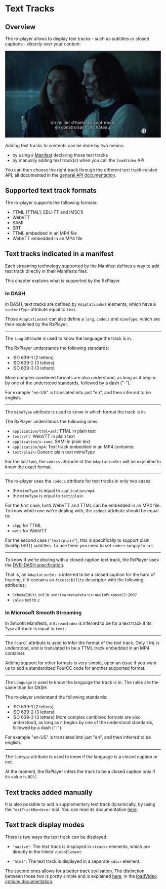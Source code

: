 # Text Tracks

## Overview

The rx-player allows to display text tracks - such as subtitles or closed
captions - directly over your content:

![Example of a textrack on a content](../../static/img/text_track_example.png)

Adding text tracks to contents can be done by two means:

- by using a [Manifest](../../Getting_Started/Glossary.md#manifest) declaring those text tracks
- by manually adding text track(s) when you call the `loadVideo` API

You can then choose the right track through the different text track-related
API, all documented in the [general API documentation](../Creating_a_Player.md).

## Supported text track formats

The rx-player supports the following formats:

- TTML (TTML1, EBU-TT and IMSC1)
- WebVTT
- SAMI
- SRT
- TTML embedded in an MP4 file
- WebVTT embedded in an MP4 file

## Text tracks indicated in a manifest

Each streaming technology supported by the Manifest defines a way to add text
track directly in their Manifests files.

This chapter explains what is supported by the RxPlayer.

### In DASH

In DASH, text tracks are defined by `AdaptationSet` elements, which have a
`contentType` attribute equal to `text`.

Those `AdaptationSet` can also define a `lang`, `codecs` and `mimeType`,
which are then exploited by the RxPlayer.

---

The `lang` attribute is used to know the language the track is in.

The RxPlayer understands the following standards:

- ISO 639-1 (2 letters)
- ISO 639-2 (3 letters)
- ISO 639-3 (3 letters)

More complex combined formats are also understood, as long as it begins by one
of the understood standards, followed by a dash ("-").

For example "en-US" is translated into just "en", and then inferred to be
english.

---

The `mimeType` attribute is used to know in which format the track is in.

The RxPlayer understands the following ones:

- `application/ttml+xml`: TTML in plain text
- `text/vtt`: WebVTT in plain text
- `application/x-sami`: SAMI in plain text
- `application/mp4`: Text track embedded in an MP4 container.
- `text/plain`: Generic plain text mimeType

For the last two, the `codecs` attribute of the `AdaptationSet` will be
exploited to know the exact format.

---

The rx-player uses the `codecs` attribute for text tracks in only two cases:

- the `mimeType` is equal to `application/mp4`
- the `mimeType` is equal to `text/plain`

For the first case, both WebVTT and TTML can be embedded in an MP4 file. To know
which one we're dealing with, the `codecs` attribute should be equal to:

- `stpp` for TTML
- `wvtt` for WebVTT

For the second case (`"text/plain"`), this is specifically to support plain
SubRip (SRT) subtitles. To use them you need to set `codecs` simply to
`srt`.

---

To know if we're dealing with a closed caption text track, the RxPlayer uses the
[DVB-DASH specification](https://www.dvb.org/resources/public/standards/a168_dvb-dash.pdf).

That is, an `AdaptationSet` is inferred to be a closed caption for the hard of
hearing, if it contains an `Accessibility` descriptor with the following
attributes:

- `SchemeIdUri` set to `urn:tva:metadata:cs:AudioPurposeCS:2007`
- `value` set to `2`

### In Microsoft Smooth Streaming

In Smooth Manifests, a `StreamIndex` is inferred to be for a text track if its
`Type` attribute is equal to `text`.

---

The `FourCC` attribute is used to infer the format of the text track. Only
`TTML` is understood, and is translated to be a TTML track embedded in an MP4
container.

Adding support for other formats is very simple, open an issue if you want us to
add a standardized FourCC code for another supported format.

---

The `Language` is used to know the language the track is in. The rules are the
same than for DASH:

The rx-player understand the following standards:

- ISO 639-1 (2 letters)
- ISO 639-2 (3 letters)
- ISO 639-3 (3 letters)
  More complex combined formats are also understood, as long as it begins by one
  of the understood standards, followed by a dash ("-").

For example "en-US" is translated into just "en", and then inferred to be
english.

---

The `Subtype` attribute is used to know if the language is a closed caption or
not.

At the moment, the RxPlayer infers the track to be a closed caption only if its
value is `DESC`.

## Text tracks added manually

It is also possible to add a supplementary text track dynamically, by using the
`TextTrackRenderer` tool. You can read its documentation
[here](../Tools/TextTrackRenderer.md).

## Text track display modes

There is two ways the text track can be displayed:

- `"native"`: The text track is displayed in `<track>` elements, which are
  directly in the linked `videoElement`.

- `"html"`: The text track is displayed in a separate `<div>` element.

The second ones allows for a better track stylisation. The distinction between
those two is pretty simple and is explained
[here](../Loading_a_Content.md#texttrackmode), in the [loadVideo options
documentation](../Loading_a_Content.md).
